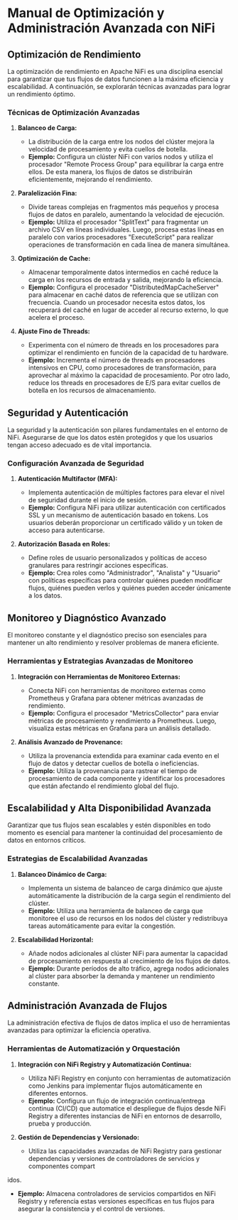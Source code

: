 

# Manual de Optimización y Administración Avanzada con NiFi

## Optimización de Rendimiento

La optimización de rendimiento en Apache NiFi es una disciplina esencial para garantizar que tus flujos de datos funcionen a la máxima eficiencia y escalabilidad. A continuación, se explorarán técnicas avanzadas para lograr un rendimiento óptimo.

### Técnicas de Optimización Avanzadas

1. **Balanceo de Carga:**
    - La distribución de la carga entre los nodos del clúster mejora la velocidad de procesamiento y evita cuellos de botella.
    - **Ejemplo:** Configura un clúster NiFi con varios nodos y utiliza el procesador "Remote Process Group" para equilibrar la carga entre ellos. De esta manera, los flujos de datos se distribuirán eficientemente, mejorando el rendimiento.

2. **Paralelización Fina:**
    - Divide tareas complejas en fragmentos más pequeños y procesa flujos de datos en paralelo, aumentando la velocidad de ejecución.
    - **Ejemplo:** Utiliza el procesador "SplitText" para fragmentar un archivo CSV en líneas individuales. Luego, procesa estas líneas en paralelo con varios procesadores "ExecuteScript" para realizar operaciones de transformación en cada línea de manera simultánea.

3. **Optimización de Cache:**
    - Almacenar temporalmente datos intermedios en caché reduce la carga en los recursos de entrada y salida, mejorando la eficiencia.
    - **Ejemplo:** Configura el procesador "DistributedMapCacheServer" para almacenar en caché datos de referencia que se utilizan con frecuencia. Cuando un procesador necesita estos datos, los recuperará del caché en lugar de acceder al recurso externo, lo que acelera el proceso.

4. **Ajuste Fino de Threads:**
    - Experimenta con el número de threads en los procesadores para optimizar el rendimiento en función de la capacidad de tu hardware.
    - **Ejemplo:** Incrementa el número de threads en procesadores intensivos en CPU, como procesadores de transformación, para aprovechar al máximo la capacidad de procesamiento. Por otro lado, reduce los threads en procesadores de E/S para evitar cuellos de botella en los recursos de almacenamiento.

## Seguridad y Autenticación

La seguridad y la autenticación son pilares fundamentales en el entorno de NiFi. Asegurarse de que los datos estén protegidos y que los usuarios tengan acceso adecuado es de vital importancia.

### Configuración Avanzada de Seguridad

1. **Autenticación Multifactor (MFA):**
    - Implementa autenticación de múltiples factores para elevar el nivel de seguridad durante el inicio de sesión.
    - **Ejemplo:** Configura NiFi para utilizar autenticación con certificados SSL y un mecanismo de autenticación basado en tokens. Los usuarios deberán proporcionar un certificado válido y un token de acceso para autenticarse.

2. **Autorización Basada en Roles:**
    - Define roles de usuario personalizados y políticas de acceso granulares para restringir acciones específicas.
    - **Ejemplo:** Crea roles como "Administrador", "Analista" y "Usuario" con políticas específicas para controlar quiénes pueden modificar flujos, quiénes pueden verlos y quiénes pueden acceder únicamente a los datos.

## Monitoreo y Diagnóstico Avanzado

El monitoreo constante y el diagnóstico preciso son esenciales para mantener un alto rendimiento y resolver problemas de manera eficiente.

### Herramientas y Estrategias Avanzadas de Monitoreo

1. **Integración con Herramientas de Monitoreo Externas:**
    - Conecta NiFi con herramientas de monitoreo externas como Prometheus y Grafana para obtener métricas avanzadas de rendimiento.
    - **Ejemplo:** Configura el procesador "MetricsCollector" para enviar métricas de procesamiento y rendimiento a Prometheus. Luego, visualiza estas métricas en Grafana para un análisis detallado.

2. **Análisis Avanzado de Provenance:**
    - Utiliza la provenancia extendida para examinar cada evento en el flujo de datos y detectar cuellos de botella o ineficiencias.
    - **Ejemplo:** Utiliza la provenancia para rastrear el tiempo de procesamiento de cada componente y identificar los procesadores que están afectando el rendimiento global del flujo.

## Escalabilidad y Alta Disponibilidad Avanzada

Garantizar que tus flujos sean escalables y estén disponibles en todo momento es esencial para mantener la continuidad del procesamiento de datos en entornos críticos.

### Estrategias de Escalabilidad Avanzadas

1. **Balanceo Dinámico de Carga:**
    - Implementa un sistema de balanceo de carga dinámico que ajuste automáticamente la distribución de la carga según el rendimiento del clúster.
    - **Ejemplo:** Utiliza una herramienta de balanceo de carga que monitoree el uso de recursos en los nodos del clúster y redistribuya tareas automáticamente para evitar la congestión.

2. **Escalabilidad Horizontal:**
    - Añade nodos adicionales al clúster NiFi para aumentar la capacidad de procesamiento en respuesta al crecimiento de los flujos de datos.
    - **Ejemplo:** Durante períodos de alto tráfico, agrega nodos adicionales al clúster para absorber la demanda y mantener un rendimiento constante.

## Administración Avanzada de Flujos

La administración efectiva de flujos de datos implica el uso de herramientas avanzadas para optimizar la eficiencia operativa.

### Herramientas de Automatización y Orquestación

1. **Integración con NiFi Registry y Automatización Continua:**
    - Utiliza NiFi Registry en conjunto con herramientas de automatización como Jenkins para implementar flujos automáticamente en diferentes entornos.
    - **Ejemplo:** Configura un flujo de integración continua/entrega continua (CI/CD) que automatice el despliegue de flujos desde NiFi Registry a diferentes instancias de NiFi en entornos de desarrollo, prueba y producción.

2. **Gestión de Dependencias y Versionado:**
    - Utiliza las capacidades avanzadas de NiFi Registry para gestionar dependencias y versiones de controladores de servicios y componentes compart

idos.
- **Ejemplo:** Almacena controladores de servicios compartidos en NiFi Registry y referencia estas versiones específicas en tus flujos para asegurar la consistencia y el control de versiones.
